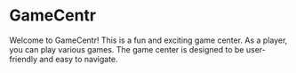 # GameCentr

Welcome to GameCentr! This is a fun and exciting game center. As a player, you can play various games. The game center is designed to be user-friendly and easy to navigate.
